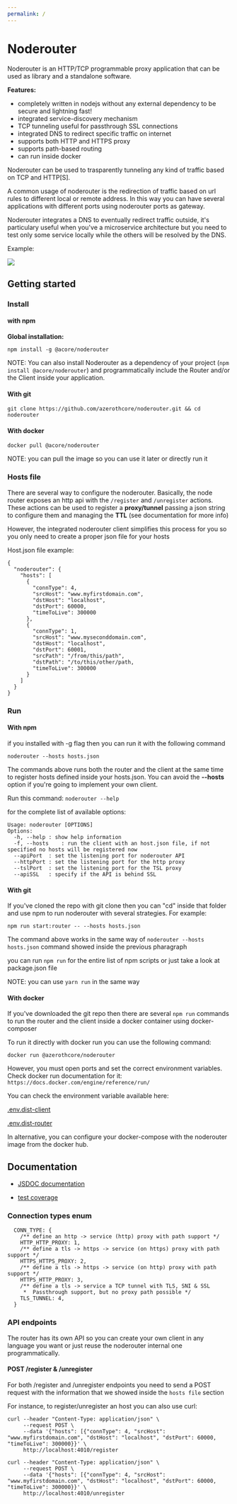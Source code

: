 ```yaml
---
permalink: /
---
```


# Noderouter

Noderouter is an HTTP/TCP programmable proxy application that can be used as library and a standalone software.

**Features:**

- completely written in nodejs without any external dependency to be secure and lightning fast!
- integrated service-discovery mechanism
- TCP tunneling useful for passthrough SSL connections
- integrated DNS to redirect specific traffic on internet
- supports both HTTP and HTTPS proxy
- supports path-based routing
- can run inside docker

Noderouter can be used to trasparently tunneling any kind of traffic based on TCP and HTTP[S].

A common usage of noderouter is the redirection of traffic based on url rules to different
local or remote address. In this way you can have several applications with different ports
using noderouter ports as gateway.

Noderouter integrates a DNS to eventually redirect traffic outside, it's particulary useful
when you've a microservice architecture but you need to test only some service locally
while the others will be resolved by the DNS.

Example:

<img src="https://docs.google.com/drawings/d/e/2PACX-1vTIHiqDQgWAQ33h1tA_bkVUkILSZj4156PMkDv5T1tbXKDOOZcRtD5fTUUwS0RthQpQbjolV8uwfoBw/pub?w=944&amp;h=470">

## Getting started

### Install

#### with npm

**Global installation:**

```
npm install -g @acore/noderouter
```

NOTE: You can also install Noderouter as a dependency of your project (`npm install @acore/noderouter`) and programmatically include the Router and/or the Client inside your application.

#### With git

```
git clone https://github.com/azerothcore/noderouter.git && cd noderouter
```


#### With docker

```
docker pull @acore/noderouter
```

NOTE: you can pull the image so you can use it later or directly run it

### Hosts file

There are several way to configure the noderouter.
Basically, the node router exposes an http api with the `/register` and `/unregister` actions.
These actions can be used to register a **proxy/tunnel** passing a json string to configure them and managing the **TTL** (see documentation for more info)

However, the integrated noderouter client simplifies this process for you so you only need to create a proper json file for your hosts

Host.json file example:

```
{
  "noderouter": {
    "hosts": [
      {
        "connType": 4,
        "srcHost": "www.myfirstdomain.com",
        "dstHost": "localhost",
        "dstPort": 60000,
        "timeToLive": 300000
      },
      {
        "connType": 1,
        "srcHost": "www.myseconddomain.com",
        "dstHost": "localhost",
        "dstPort": 60001,
        "srcPath": "/from/this/path",
        "dstPath": "/to/this/other/path,
        "timeToLive": 300000
      }
    ]
  }
}
```

### Run

#### With npm

if you installed with -g flag then you can run it with the following command

```
noderouter --hosts hosts.json
```

The commands above runs both the router and the client at the same time to register hosts defined inside your hosts.json.
You can avoid the **--hosts** option if you're going to implement your own client.

Run this command: `noderouter --help`

for the complete list of available options:

```
Usage: noderouter [OPTIONS]
Options:
  -h, --help : show help information
  -f, --hosts    : run the client with an host.json file, if not specified no hosts will be registered now
  --apiPort  : set the listening port for noderouter API
  --httpPort : set the listening port for the http proxy
  --tslPort  : set the listening port for the TSL proxy
  --apiSSL   : specify if the API is behind SSL
```

#### With git

If you've cloned the repo with git clone then you can "cd" inside that folder and use npm to run noderouter with several strategies.
For example:

```
npm run start:router -- --hosts hosts.json
```

The command above works in the same way of `noderouter --hosts hosts.json` command showed inside the previous pharagraph

you can run `npm run` for the entire list of npm scripts or just take a look at package.json file

NOTE: you can use `yarn run` in the same way

#### With docker

If you've downloaded the git repo then there are several `npm run` commands to run the router and the client inside a docker container using docker-composer

To run it directly with docker run you  can use the following command:

```docker run @azerothcore/noderouter``` 

However, you must open ports and set the correct environment variables. Check docker run documentation for it: `https://docs.docker.com/engine/reference/run/`

You can check the environment variable available here:

[.env.dist-client](https://github.com/azerothcore/noderouter/blob/master/.env.dist-client)

[.env.dist-router](https://github.com/azerothcore/noderouter/blob/master/.env.dist-router)

In alternative, you can configure your docker-compose with the noderouter image from the docker hub.

## Documentation

- [JSDOC documentation](jsdoc/)

- [test coverage](coverage/lcov-report)

### Connection types enum

```
  CONN_TYPE: {
    /** define an http -> service (http) proxy with path support */
    HTTP_HTTP_PROXY: 1,
    /** define a tls -> https -> service (on https) proxy with path support */
    HTTPS_HTTPS_PROXY: 2,
    /** define a tls -> https -> service (on http) proxy with path support */
    HTTPS_HTTP_PROXY: 3,
    /** define a tls -> service a TCP tunnel with TLS, SNI & SSL
     *  Passthrough support, but no proxy path possible */
    TLS_TUNNEL: 4,
  }
```

### API endpoints

The router has its own API so you can create your own client in any language you want or just reuse the noderouter internal one programmatically.

#### POST /register & /unregister

For both /register and /unregister endpoints you need to send a POST request with the information that we showed inside the `hosts file` section

For instance, to register/unregister an host you can also use curl:

```
curl --header "Content-Type: application/json" \
     --request POST \
     --data '{"hosts": [{"connType": 4, "srcHost": "www.myfirstdomain.com", "dstHost": "localhost", "dstPort": 60000, "timeToLive": 300000}}' \
     http://localhost:4010/register

curl --header "Content-Type: application/json" \
     --request POST \
     --data '{"hosts": [{"connType": 4, "srcHost": "www.myfirstdomain.com", "dstHost": "localhost", "dstPort": 60000, "timeToLive": 300000}}' \
     http://localhost:4010/unregister
```












